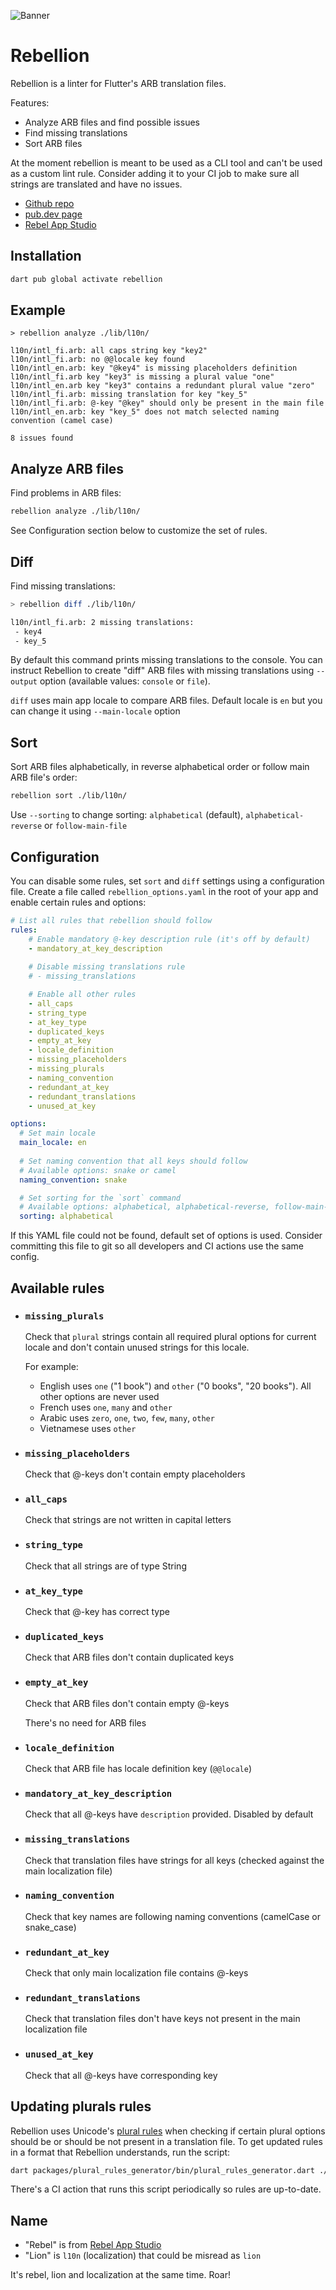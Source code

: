 ![Banner](https://github.com/rebelappstudio/rebellion/raw/main/assets/banner.png)

# Rebellion

Rebellion is a linter for Flutter's ARB translation files.

Features:
* Analyze ARB files and find possible issues
* Find missing translations
* Sort ARB files

At the moment rebellion is meant to be used as a CLI tool and can't be used as a custom lint rule. Consider adding it to your CI job to make sure all strings are translated and have no issues.

* [Github repo](https://github.com/rebelappstudio/rebellion/)
* [pub.dev page](https://pub.dev/packages/rebellion)
* [Rebel App Studio](https://rebelappstudio.com)

## Installation

```sh
dart pub global activate rebellion
```

## Example

```
> rebellion analyze ./lib/l10n/

l10n/intl_fi.arb: all caps string key "key2"
l10n/intl_fi.arb: no @@locale key found
l10n/intl_en.arb: key "@key4" is missing placeholders definition
l10n/intl_fi.arb key "key3" is missing a plural value "one"
l10n/intl_en.arb key "key3" contains a redundant plural value "zero"
l10n/intl_fi.arb: missing translation for key "key_5"
l10n/intl_fi.arb: @-key "@key" should only be present in the main file
l10n/intl_en.arb: key "key_5" does not match selected naming convention (camel case)

8 issues found
```

## Analyze ARB files

Find problems in ARB files:

```sh
rebellion analyze ./lib/l10n/
```

See Configuration section below to customize the set of rules.

## Diff

Find missing translations:

```sh
> rebellion diff ./lib/l10n/

l10n/intl_fi.arb: 2 missing translations:
 - key4
 - key_5
```

By default this command prints missing translations to the console. You can instruct Rebellion to create "diff" ARB files with missing translations using `--output` option (available values: `console` or `file`).

`diff` uses main app locale to compare ARB files. Default locale is `en` but you can change it using `--main-locale` option

## Sort

Sort ARB files alphabetically, in reverse alphabetical order or follow main ARB file's order:

```sh
rebellion sort ./lib/l10n/
```

Use `--sorting` to change sorting: `alphabetical` (default), `alphabetical-reverse` or `follow-main-file`

## Configuration

You can disable some rules, set `sort` and `diff` settings using a configuration file. Create a file called `rebellion_options.yaml` in the root of your app and enable certain rules and options:

```yaml
# List all rules that rebellion should follow
rules:
    # Enable mandatory @-key description rule (it's off by default)
    - mandatory_at_key_description
    
    # Disable missing translations rule
    # - missing_translations

    # Enable all other rules
    - all_caps
    - string_type
    - at_key_type
    - duplicated_keys
    - empty_at_key
    - locale_definition
    - missing_placeholders
    - missing_plurals
    - naming_convention
    - redundant_at_key
    - redundant_translations
    - unused_at_key

options:
  # Set main locale
  main_locale: en
  
  # Set naming convention that all keys should follow
  # Available options: snake or camel
  naming_convention: snake

  # Set sorting for the `sort` command
  # Available options: alphabetical, alphabetical-reverse, follow-main-file
  sorting: alphabetical
```

If this YAML file could not be found, default set of options is used. Consider committing this file to git so all developers and CI actions use the same config.

## Available rules

* ### `missing_plurals`

  Check that `plural` strings contain all required plural options for current locale and don't contain unused strings for this locale.

  For example:
    - English uses `one` ("1 book") and `other` ("0 books", "20 books"). All other options are never used
    - French uses `one`, `many` and `other`
    - Arabic uses `zero`, `one`, `two`, `few`, `many`, `other`
    - Vietnamese uses `other`

* ### `missing_placeholders` 
  
  Check that @-keys don't contain empty placeholders

* ### `all_caps` 
  
  Check that strings are not written in capital letters

* ### `string_type` 
  
  Check that all strings are of type String

* ### `at_key_type` 
  
  Check that @-key has correct type

* ### `duplicated_keys` 
  
  Check that ARB files don't contain duplicated keys

* ### `empty_at_key` 
  
  Check that ARB files don't contain empty @-keys

  There's no need for ARB files

* ### `locale_definition` 
  
  Check that ARB file has locale definition key (`@@locale`)

* ### `mandatory_at_key_description` 
  
  Check that all @-keys have `description` provided. Disabled by default

* ### `missing_translations` 
  
  Check that translation files have strings for all keys (checked against the main 
  localization file)
* ### `naming_convention` 
  
  Check that key names are following naming conventions (camelCase or snake_case)

* ### `redundant_at_key` 
  
  Check that only main localization file contains @-keys

* ### `redundant_translations` 
  
  Check that translation files don't have keys not present in the main localization file

* ### `unused_at_key` 
  
  Check that all @-keys have corresponding key


## Updating plurals rules

Rebellion uses Unicode's [plural rules](https://www.unicode.org/cldr/charts/45/supplemental/language_plural_rules.html) when checking if certain plural options should be or should be not present in a translation file. To get updated rules in a format that Rebellion understands, run the script:

```sh
dart packages/plural_rules_generator/bin/plural_rules_generator.dart ./lib/src/generated/plural_rules.dart
```

There's a CI action that runs this script periodically so rules are up-to-date.

## Name

* "Rebel" is from [Rebel App Studio](https://rebelappstudio.com)
* "Lion" is `l10n` (localization) that could be misread as `lion`

It's rebel, lion and localization at the same time. Roar!
